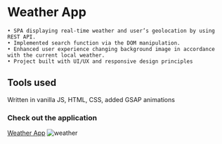 # Weather App
	• SPA displaying real-time weather and user’s geolocation by using REST API.
	• Implemented search function via the DOM manipulation.
	• Enhanced user experience changing background image in accordance with the current local weather.
	• Project built with UI/UX and responsive design principles 

## Tools used
Written in vanilla JS, HTML, CSS, added GSAP animations

### Check out the application

[Weather App](https://weather-test-alina-krasowski.glitch.me/)
![weather](https://user-images.githubusercontent.com/119900960/217890110-6159f0fe-4fd4-4f23-873f-3b1974b6f64f.jpg)
